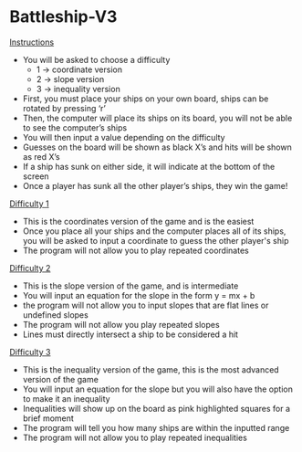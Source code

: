 # Battleship-V3

<ins>Instructions</ins>

- You will be asked to choose a difficulty
   - 1 -> coordinate version
   - 2 -> slope version
   - 3 -> inequality version
- First, you must place your ships on your own board, ships can be rotated by pressing ‘r’
- Then, the computer will place its ships on its board, you will not be able to see the computer’s ships
- You will then input a value depending on the difficulty
- Guesses on the board will be shown as black X’s and hits will be shown as red X’s
- If a ship has sunk on either side, it will indicate at the bottom of the screen
- Once a player has sunk all the other player’s ships, they win the game!

<ins>Difficulty 1</ins>

- This is the coordinates version of the game and is the easiest
- Once you place all your ships and the computer places all of its ships, you will be asked to input a coordinate to guess the other player's ship
- The program will not allow you to play repeated coordinates 

<ins>Difficulty 2</ins>

- This is the slope version of the game, and is intermediate
- You will input an equation for the slope in the form y = mx + b
- the program will not allow you to input slopes that are flat lines or undefined slopes
- The program will not allow you play repeated slopes
- Lines must directly intersect a ship to be considered a hit

<ins>Difficulty 3</ins>

- This is the inequality version of the game, this is the most advanced version of the game
- You will input an equation for the slope but you will also have the option to make it an inequality
- Inequalities will show up on the board as pink highlighted squares for a brief moment 
- The program will tell you how many ships are within the inputted range
- The program will not allow you to play repeated inequalities 
